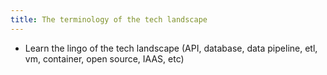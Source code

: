 ```yaml
---
title: The terminology of the tech landscape
---
```


- Learn the lingo of the tech landscape (API, database, data pipeline, etl, vm, container, open source, IAAS, etc)
